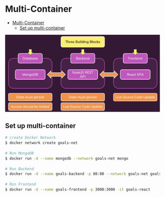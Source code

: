 # Multi-Container

- [Multi-Container](#multi-container)
  - [Set up multi-container](#set-up-multi-container)

![docker_multi-container.png](images/docker_multi-container.png)

## Set up multi-container

```bash
# create Docker Network
$ docker network create goals-net

# Run MongoDB
$ docker run -d --name mongodb --network goals-net mongo

# Run Backend
$ docker run -d --name goals-backend -p 80:80 --network goals-net goals-node

# Run Frontend
$ docker run -d --name goals-frontend -p 3000:3000 -it goals-react
```